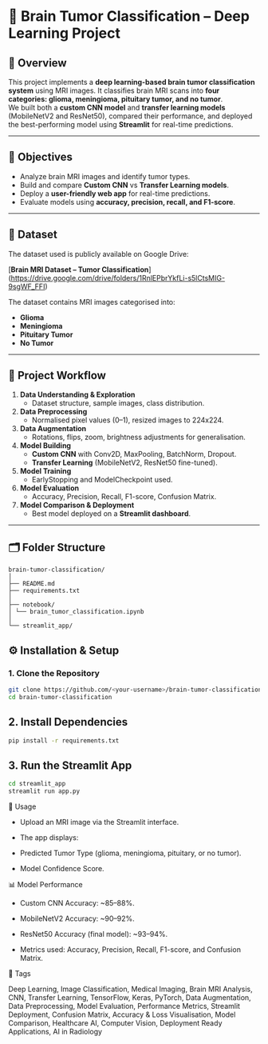 
# 🧠 Brain Tumor Classification – Deep Learning Project

## **📖 Overview**
This project implements a **deep learning-based brain tumor classification system** using MRI images. It classifies brain MRI scans into **four categories: glioma, meningioma, pituitary tumor, and no tumor**.  
We built both a **custom CNN model** and **transfer learning models** (MobileNetV2 and ResNet50), compared their performance, and deployed the best-performing model using **Streamlit** for real-time predictions.

---

## **🎯 Objectives**
- Analyze brain MRI images and identify tumor types.
- Build and compare **Custom CNN** vs **Transfer Learning models**.
- Deploy a **user-friendly web app** for real-time predictions.
- Evaluate models using **accuracy, precision, recall, and F1-score**.

---

## **📂 Dataset**
The dataset used is publicly available on Google Drive:  

[**Brain MRI Dataset – Tumor Classification**]
(https://drive.google.com/drive/folders/1RnlEPbrYkfLi-s5lCtsMIG-9sgWF_FFI)  

The dataset contains MRI images categorised into:  
- **Glioma**  
- **Meningioma**  
- **Pituitary Tumor**  
- **No Tumor**

---

## **📌 Project Workflow**
1. **Data Understanding & Exploration**  
   - Dataset structure, sample images, class distribution.  
2. **Data Preprocessing**  
   - Normalised pixel values (0–1), resized images to 224x224.  
3. **Data Augmentation**  
   - Rotations, flips, zoom, brightness adjustments for generalisation.  
4. **Model Building**  
   - **Custom CNN** with Conv2D, MaxPooling, BatchNorm, Dropout.  
   - **Transfer Learning** (MobileNetV2, ResNet50 fine-tuned).  
5. **Model Training**  
   - EarlyStopping and ModelCheckpoint used.  
6. **Model Evaluation**  
   - Accuracy, Precision, Recall, F1-score, Confusion Matrix.  
7. **Model Comparison & Deployment**  
   - Best model deployed on a **Streamlit dashboard**.

---

## **🗂 Folder Structure**
```
brain-tumor-classification/
│
├── README.md
├── requirements.txt
│
├── notebook/
│ └── brain_tumor_classification.ipynb
│
└── streamlit_app/
```
## **⚙️ Installation & Setup**

### **1. Clone the Repository**
```bash
git clone https://github.com/<your-username>/brain-tumor-classification.git
cd brain-tumor-classification
```

## 2. Install Dependencies
``` bash
pip install -r requirements.txt
```

## 3. Run the Streamlit App 
``` bash
cd streamlit_app
streamlit run app.py
```

🚀 Usage

- Upload an MRI image via the Streamlit interface.

- The app displays:
  
- Predicted Tumor Type (glioma, meningioma, pituitary, or no tumor).

- Model Confidence Score.

📊 Model Performance

- Custom CNN Accuracy: ~85–88%.

- MobileNetV2 Accuracy: ~90–92%.

- ResNet50 Accuracy (final model): ~93–94%.

- Metrics used: Accuracy, Precision, Recall, F1-score, and Confusion Matrix.

🔖 Tags

Deep Learning, Image Classification, Medical Imaging, Brain MRI Analysis, CNN, Transfer Learning, TensorFlow, Keras, PyTorch, Data Augmentation, Data Preprocessing, Model Evaluation, Performance Metrics, Streamlit Deployment, Confusion Matrix, Accuracy & Loss Visualisation, Model Comparison, Healthcare AI, Computer Vision, Deployment Ready Applications, AI in Radiology






